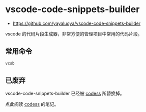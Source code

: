 # vscode-code-snippets-builder

- https://github.com/yayaluoya/vscode-code-snippets-builder

vscode 的代码片段生成器，非常方便的管理项目中常用的代码片段。

## 常用命令

```bash
vcsb
```

## 已废弃

vscode-code-snippets-builder 已经被 [codess](https://codess.dumogu.top/) 所替换掉。

点此阅读 [codess](./codess.md) 的笔记。
